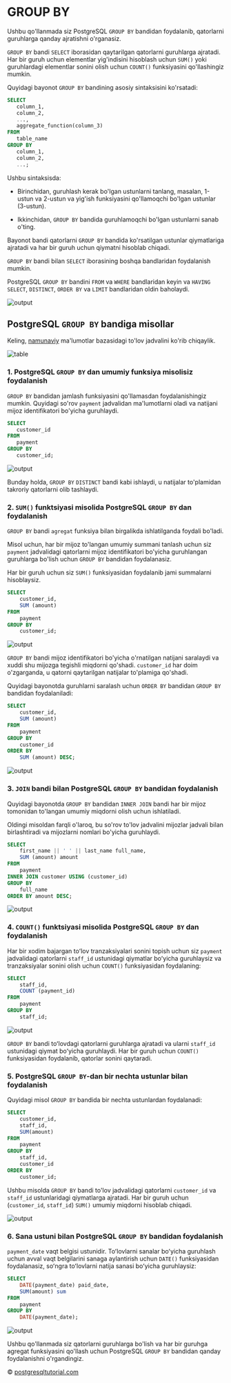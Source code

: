 # GROUP BY

Ushbu qo'llanmada siz PostgreSQL `GROUP BY` bandidan foydalanib, qatorlarni guruhlarga qanday ajratishni o'rganasiz.

`GROUP BY` bandi `SELECT` iborasidan qaytarilgan qatorlarni guruhlarga ajratadi. Har bir guruh uchun elementlar yig'indisini hisoblash uchun  `SUM()` yoki guruhlardagi elementlar sonini olish uchun `COUNT()`  funksiyasini qo'llashingiz mumkin.

Quyidagi bayonot `GROUP BY` bandining asosiy sintaksisini ko'rsatadi:

```sql
SELECT 
   column_1, 
   column_2,
   ...,
   aggregate_function(column_3)
FROM 
   table_name
GROUP BY 
   column_1,
   column_2,
   ...;
```

Ushbu sintaksisda:
* Birinchidan, guruhlash kerak bo'lgan ustunlarni tanlang, masalan, 1-ustun va 2-ustun va yig'ish funksiyasini qo'llamoqchi bo'lgan ustunlar (3-ustun).

* Ikkinchidan, `GROUP BY` bandida guruhlamoqchi bo'lgan ustunlarni sanab o'ting.

Bayonot bandi qatorlarni `GROUP BY` bandida ko'rsatilgan ustunlar qiymatlariga ajratadi va har bir guruh uchun qiymatni hisoblab chiqadi.

`GROUP BY` bandi bilan `SELECT` iborasining boshqa bandlaridan foydalanish mumkin.

PostgreSQL `GROUP BY` bandini `FROM` va `WHERE` bandlaridan keyin va `HAVING` `SELECT`, `DISTINCT`, `ORDER BY` va `LIMIT` bandlaridan oldin baholaydi.

![output](image.png)

## PostgreSQL `GROUP BY` bandiga misollar

Keling, [namunaviy](https://www.postgresqltutorial.com/wp-content/uploads/2019/05/dvdrental.zip) ma'lumotlar bazasidagi to'lov jadvalini ko'rib chiqaylik.

![table](image-1.png)

### 1. PostgreSQL `GROUP BY` dan umumiy funksiya misolisiz foydalanish

`GROUP BY` bandidan jamlash funksiyasini qo'llamasdan foydalanishingiz mumkin. Quyidagi so'rov `payment` jadvalidan ma'lumotlarni oladi va natijani mijoz identifikatori bo'yicha guruhlaydi.

```sql
SELECT
   customer_id
FROM
   payment
GROUP BY
   customer_id;
```

![output](image-2.png)

Bunday holda, `GROUP BY` `DISTINCT` bandi kabi ishlaydi, u natijalar to'plamidan takroriy qatorlarni olib tashlaydi.

### 2. `SUM()` funktsiyasi misolida PostgreSQL `GROUP BY` dan foydalanish

`GROUP BY` bandi `agregat` funksiya bilan birgalikda ishlatilganda foydali bo'ladi.

Misol uchun, har bir mijoz to'langan umumiy summani tanlash uchun siz `payment` jadvalidagi qatorlarni mijoz identifikatori bo'yicha guruhlangan guruhlarga bo'lish uchun `GROUP BY` bandidan foydalanasiz.

Har bir guruh uchun siz `SUM()` funksiyasidan foydalanib jami summalarni hisoblaysiz.

```sql
SELECT
	customer_id,
	SUM (amount)
FROM
	payment
GROUP BY
	customer_id;
```

![output](image-3.png)

`GROUP BY` bandi mijoz identifikatori bo'yicha o'rnatilgan natijani saralaydi va xuddi shu mijozga tegishli miqdorni qo'shadi. `customer_id` har doim o'zgarganda, u qatorni qaytarilgan natijalar to'plamiga qo'shadi.

Quyidagi bayonotda guruhlarni saralash uchun `ORDER BY` bandidan `GROUP BY` bandidan foydalaniladi:

```sql
SELECT
	customer_id,
	SUM (amount)
FROM
	payment
GROUP BY
	customer_id
ORDER BY
	SUM (amount) DESC;
```

![output](image-4.png)

### 3. `JOIN` bandi bilan PostgreSQL `GROUP BY` bandidan foydalanish

Quyidagi bayonotda `GROUP BY` bandidan `INNER JOIN` bandi har bir mijoz tomonidan to'langan umumiy miqdorni olish uchun ishlatiladi.

Oldingi misoldan farqli o'laroq, bu so'rov to'lov jadvalini mijozlar jadvali bilan birlashtiradi va mijozlarni nomlari bo'yicha guruhlaydi.

```sql
SELECT
	first_name || ' ' || last_name full_name,
	SUM (amount) amount
FROM
	payment
INNER JOIN customer USING (customer_id)    	
GROUP BY
	full_name
ORDER BY amount DESC;
```

![output](image-5.png)

### 4. `COUNT()` funktsiyasi misolida PostgreSQL `GROUP BY` dan foydalanish

Har bir xodim bajargan toʻlov tranzaksiyalari sonini topish uchun siz `payment` jadvalidagi qatorlarni `staff_id` ustunidagi qiymatlar boʻyicha guruhlaysiz va tranzaksiyalar sonini olish uchun `COUNT()` funksiyasidan foydalaning:

```sql
SELECT
	staff_id,
	COUNT (payment_id)
FROM
	payment
GROUP BY
	staff_id;
```

![output](image-6.png)

`GROUP BY` bandi toʻlovdagi qatorlarni guruhlarga ajratadi va ularni `staff_id` ustunidagi qiymat boʻyicha guruhlaydi. Har bir guruh uchun `COUNT()` funksiyasidan foydalanib, qatorlar sonini qaytaradi.

### 5. PostgreSQL `GROUP BY`-dan bir nechta ustunlar bilan foydalanish

Quyidagi misol `GROUP BY` bandida bir nechta ustunlardan foydalanadi:

```sql
SELECT 
	customer_id, 
	staff_id, 
	SUM(amount) 
FROM 
	payment
GROUP BY 
	staff_id, 
	customer_id
ORDER BY 
    customer_id;
```

Ushbu misolda `GROUP BY` bandi to'lov jadvalidagi qatorlarni `customer_id` va `staff_id` ustunlaridagi qiymatlarga ajratadi. Har bir guruh uchun (`customer_id`, `staff_id`) `SUM()` umumiy miqdorni hisoblab chiqadi.

![output](image-7.png)

### 6. Sana ustuni bilan PostgreSQL `GROUP BY` bandidan foydalanish

`payment_date` vaqt belgisi ustunidir. Toʻlovlarni sanalar boʻyicha guruhlash uchun avval vaqt belgilarini sanaga aylantirish uchun `DATE()` funksiyasidan foydalanasiz, soʻngra toʻlovlarni natija sanasi boʻyicha guruhlaysiz:

```sql
SELECT 
	DATE(payment_date) paid_date, 
	SUM(amount) sum
FROM 
	payment
GROUP BY
	DATE(payment_date);
```

![output](image-8.png)

Ushbu qo'llanmada siz qatorlarni guruhlarga bo'lish va har bir guruhga agregat funksiyasini qo'llash uchun PostgreSQL `GROUP BY` bandidan qanday foydalanishni o'rgandingiz.

© [postgresqltutorial.com](https://www.postgresqltutorial.com/postgresql-tutorial/postgresql-group-by/)